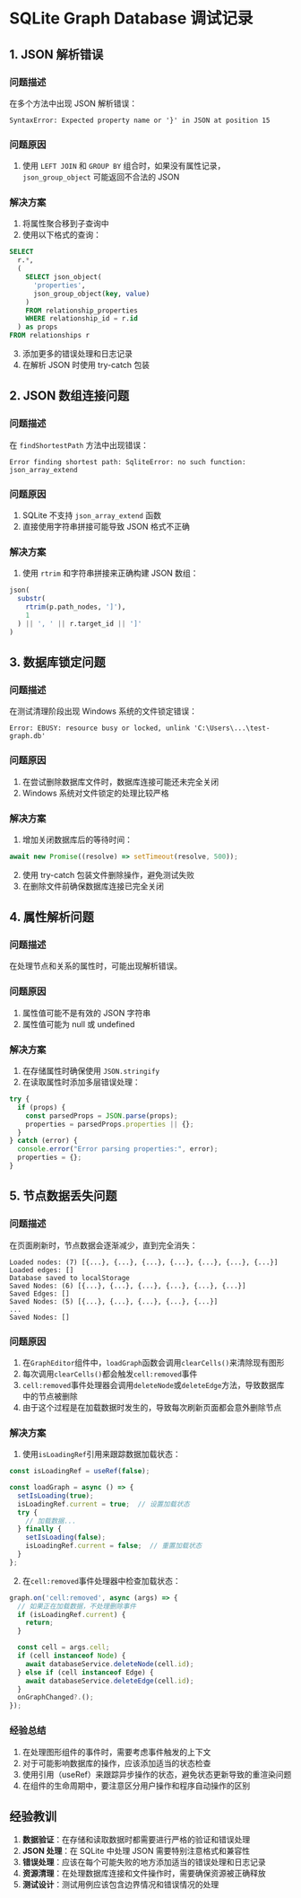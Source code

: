 # SQLite Graph Database 调试记录

## 1. JSON 解析错误

### 问题描述
在多个方法中出现 JSON 解析错误：
```
SyntaxError: Expected property name or '}' in JSON at position 15
```

### 问题原因
1. 使用 `LEFT JOIN` 和 `GROUP BY` 组合时，如果没有属性记录，`json_group_object` 可能返回不合法的 JSON

### 解决方案
1. 将属性聚合移到子查询中
2. 使用以下格式的查询：
```sql
SELECT 
  r.*,
  (
    SELECT json_object(
      'properties',
      json_group_object(key, value)
    )
    FROM relationship_properties
    WHERE relationship_id = r.id
  ) as props
FROM relationships r
```
3. 添加更多的错误处理和日志记录
4. 在解析 JSON 时使用 try-catch 包装

## 2. JSON 数组连接问题

### 问题描述
在 `findShortestPath` 方法中出现错误：
```
Error finding shortest path: SqliteError: no such function: json_array_extend
```

### 问题原因
1. SQLite 不支持 `json_array_extend` 函数
2. 直接使用字符串拼接可能导致 JSON 格式不正确

### 解决方案
1. 使用 `rtrim` 和字符串拼接来正确构建 JSON 数组：
```sql
json(
  substr(
    rtrim(p.path_nodes, ']'),
    1
  ) || ', ' || r.target_id || ']'
)
```

## 3. 数据库锁定问题

### 问题描述
在测试清理阶段出现 Windows 系统的文件锁定错误：
```
Error: EBUSY: resource busy or locked, unlink 'C:\Users\...\test-graph.db'
```

### 问题原因
1. 在尝试删除数据库文件时，数据库连接可能还未完全关闭
2. Windows 系统对文件锁定的处理比较严格

### 解决方案
1. 增加关闭数据库后的等待时间：
```typescript
await new Promise((resolve) => setTimeout(resolve, 500));
```
2. 使用 try-catch 包装文件删除操作，避免测试失败
3. 在删除文件前确保数据库连接已完全关闭

## 4. 属性解析问题

### 问题描述
在处理节点和关系的属性时，可能出现解析错误。

### 问题原因
1. 属性值可能不是有效的 JSON 字符串
2. 属性值可能为 null 或 undefined

### 解决方案
1. 在存储属性时确保使用 `JSON.stringify`
2. 在读取属性时添加多层错误处理：
```typescript
try {
  if (props) {
    const parsedProps = JSON.parse(props);
    properties = parsedProps.properties || {};
  }
} catch (error) {
  console.error("Error parsing properties:", error);
  properties = {};
}
```

## 5. 节点数据丢失问题

### 问题描述
在页面刷新时，节点数据会逐渐减少，直到完全消失：
```
Loaded nodes: (7) [{...}, {...}, {...}, {...}, {...}, {...}, {...}]
Loaded edges: []
Database saved to localStorage
Saved Nodes: (6) [{...}, {...}, {...}, {...}, {...}, {...}]
Saved Edges: []
Saved Nodes: (5) [{...}, {...}, {...}, {...}, {...}]
...
Saved Nodes: []
```

### 问题原因
1. 在`GraphEditor`组件中，`loadGraph`函数会调用`clearCells()`来清除现有图形
2. 每次调用`clearCells()`都会触发`cell:removed`事件
3. `cell:removed`事件处理器会调用`deleteNode`或`deleteEdge`方法，导致数据库中的节点被删除
4. 由于这个过程是在加载数据时发生的，导致每次刷新页面都会意外删除节点

### 解决方案
1. 使用`isLoadingRef`引用来跟踪数据加载状态：
```typescript
const isLoadingRef = useRef(false);

const loadGraph = async () => {
  setIsLoading(true);
  isLoadingRef.current = true;  // 设置加载状态
  try {
    // 加载数据...
  } finally {
    setIsLoading(false);
    isLoadingRef.current = false;  // 重置加载状态
  }
};
```

2. 在`cell:removed`事件处理器中检查加载状态：
```typescript
graph.on('cell:removed', async (args) => {
  // 如果正在加载数据，不处理删除事件
  if (isLoadingRef.current) {
    return;
  }

  const cell = args.cell;
  if (cell instanceof Node) {
    await databaseService.deleteNode(cell.id);
  } else if (cell instanceof Edge) {
    await databaseService.deleteEdge(cell.id);
  }
  onGraphChanged?.();
});
```

### 经验总结
1. 在处理图形组件的事件时，需要考虑事件触发的上下文
2. 对于可能影响数据库的操作，应该添加适当的状态检查
3. 使用引用（useRef）来跟踪异步操作的状态，避免状态更新导致的重渲染问题
4. 在组件的生命周期中，要注意区分用户操作和程序自动操作的区别

## 经验教训

1. **数据验证**：在存储和读取数据时都需要进行严格的验证和错误处理
2. **JSON 处理**：在 SQLite 中处理 JSON 需要特别注意格式和兼容性
3. **错误处理**：应该在每个可能失败的地方添加适当的错误处理和日志记录
4. **资源清理**：在处理数据库连接和文件操作时，需要确保资源被正确释放
5. **测试设计**：测试用例应该包含边界情况和错误情况的处理 